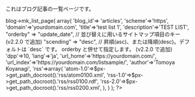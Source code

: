 これはブログ記事の一覧ページです。

<?= $px->blog->mk_list_page(
	array(
		'blog_id'=> 'articles',
		'scheme'=>'https',
		'domain'=>'yourdomain.com',
		'title'=>'test list 1',
		'description'=>'TEST LIST',
		"orderby" => "update_date", // 並び替えに用いるサイトマップ項目のキー (v2.2.0 で追加)
		"scending" => "desc", // 昇順(asc)、または降順(desc)。デフォルトは `desc` です。 orderby と併せて指定します。 (v2.2.0 で追加)
		'dpp'=>10,
		'lang'=>'ja',
		'url_home'=>'https://yourdomain.com/',
		'url_index'=>'https://yourdomain.com/listsample/',
		'author'=>'Tomoya Koyanagi',
		'rss'=>array(
			'atom-1.0'=>$px->get_path_docroot().'rss/atom0100.xml',
			'rss-1.0'=>$px->get_path_docroot().'rss/rss0100.rdf',
			'rss-2.0'=>$px->get_path_docroot().'rss/rss0200.xml',
		),
	)
); ?>
